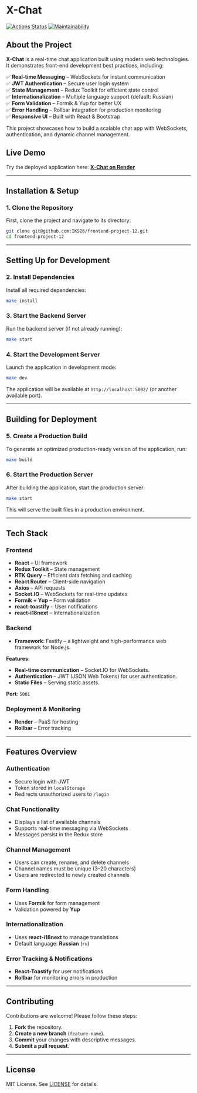 # **X-Chat**  

[![Actions Status](https://github.com/IKS26/frontend-project-12/actions/workflows/hexlet-check.yml/badge.svg)](https://github.com/IKS26/frontend-project-12/actions)
[![Maintainability](https://api.codeclimate.com/v1/badges/c81b09736b3d08ab3df3/maintainability)](https://codeclimate.com/github/IKS26/frontend-project-12/maintainability)

## **About the Project**  
**X-Chat** is a real-time chat application built using modern web technologies. It demonstrates front-end development best practices, including:  

✅ **Real-time Messaging** – WebSockets for instant communication  
✅ **JWT Authentication** – Secure user login system  
✅ **State Management** – Redux Toolkit for efficient state control  
✅ **Internationalization** – Multiple language support (default: Russian)  
✅ **Form Validation** – Formik & Yup for better UX  
✅ **Error Handling** – Rollbar integration for production monitoring  
✅ **Responsive UI** – Built with React & Bootstrap  

This project showcases how to build a scalable chat app with WebSockets, authentication, and dynamic channel management.  

## **Live Demo**  
Try the deployed application here: **[X-Chat on Render](https://x-chat-app-r9cv.onrender.com)**  

---

## **Installation & Setup**  

### **1. Clone the Repository**  
First, clone the project and navigate to its directory:  
```sh
git clone git@github.com:IKS26/frontend-project-12.git
cd frontend-project-12
```

---

## **Setting Up for Development**  

### **2. Install Dependencies**  
Install all required dependencies:  
```sh
make install
```

### **3. Start the Backend Server**  
Run the backend server (if not already running):  
```sh
make start
```

### **4. Start the Development Server**  
Launch the application in development mode:  
```sh
make dev
```
The application will be available at `http://localhost:5002/` (or another available port).  

---

## **Building for Deployment**  

### **5. Create a Production Build**  
To generate an optimized production-ready version of the application, run:  
```sh
make build
```

### **6. Start the Production Server**  
After building the application, start the production server:  
```sh
make start
```

This will serve the built files in a production environment.  

---

## **Tech Stack**

### **Frontend**

- **React** – UI framework
- **Redux Toolkit** – State management
- **RTK Query** – Efficient data fetching and caching
- **React Router** – Client-side navigation
- **Axios** – API requests
- **Socket.IO** – WebSockets for real-time updates
- **Formik + Yup** – Form validation
- **react-toastify** – User notifications
- **react-i18next** – Internationalization

### **Backend**

- **Framework**: Fastify – a lightweight and high-performance web framework for Node.js.

**Features**:
- **Real-time communication** – Socket.IO for WebSockets.
- **Authentication** – JWT (JSON Web Tokens) for user authentication.
- **Static Files** – Serving static assets.

**Port**: `5001`

### **Deployment & Monitoring**

- **Render** – PaaS for hosting
- **Rollbar** – Error tracking

---

## **Features Overview**

### **Authentication**

- Secure login with JWT
- Token stored in `localStorage`
- Redirects unauthorized users to `/login`

### **Chat Functionality**

- Displays a list of available channels
- Supports real-time messaging via WebSockets
- Messages persist in the Redux store

### **Channel Management**

- Users can create, rename, and delete channels
- Channel names must be unique (3–20 characters)
- Users are redirected to newly created channels

### **Form Handling**

- Uses **Formik** for form management
- Validation powered by **Yup**

### **Internationalization**

- Uses **react-i18next** to manage translations
- Default language: **Russian** (`ru`)

### **Error Tracking & Notifications**

- **React-Toastify** for user notifications
- **Rollbar** for monitoring errors in production

---
## **Contributing**

Contributions are welcome! Please follow these steps:

1. **Fork** the repository.
2. **Create a new branch** (`feature-name`).
3. **Commit** your changes with descriptive messages.
4. **Submit a pull request**.

---

## **License**

MIT License. See [LICENSE](LICENSE) for details.
